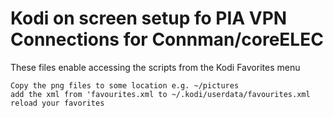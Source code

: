 # Kodi on screen setup fo PIA VPN Connections for Connman/coreELEC

These files enable accessing the scripts from the Kodi Favorites menu

```
Copy the png files to some location e.g. ~/pictures
add the xml from 'favourites.xml to ~/.kodi/userdata/favourites.xml
reload your favorites
```
